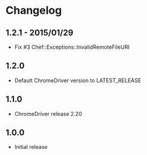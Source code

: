# Changelog

## 1.2.1 - 2015/01/29

- Fix #3 Chef::Exceptions::InvalidRemoteFileURI

## 1.2.0

- Default ChromeDriver version to LATEST_RELEASE

## 1.1.0

- ChromeDriver release 2.20

## 1.0.0

- Initial release
